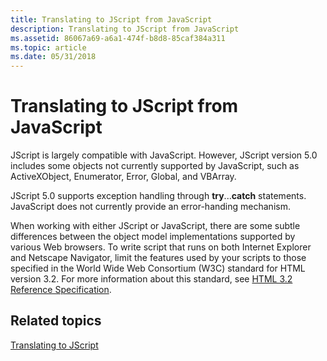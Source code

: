 ```yaml
---
title: Translating to JScript from JavaScript
description: Translating to JScript from JavaScript
ms.assetid: 86067a69-a6a1-474f-b8d8-85caf384a311
ms.topic: article
ms.date: 05/31/2018
---
```


# Translating to JScript from JavaScript

JScript is largely compatible with JavaScript. However, JScript version 5.0 includes some objects not currently supported by JavaScript, such as ActiveXObject, Enumerator, Error, Global, and VBArray.

JScript 5.0 supports exception handling through **try**...**catch** statements. JavaScript does not currently provide an error-handing mechanism.

When working with either JScript or JavaScript, there are some subtle differences between the object model implementations supported by various Web browsers. To write script that runs on both Internet Explorer and Netscape Navigator, limit the features used by your scripts to those specified in the World Wide Web Consortium (W3C) standard for HTML version 3.2. For more information about this standard, see [HTML 3.2 Reference Specification](https://www.w3.org/TR/REC-html32.html).

## Related topics

<dl> <dt>

[Translating to JScript](translating-to-jscript.md)
</dt> </dl>

 

 




